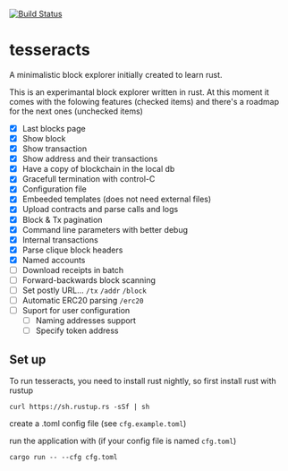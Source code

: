 [![Build Status](https://travis-ci.org/adriamb/tesseracts.svg?branch=master)](https://travis-ci.org/adriamb/tesseracts)

# tesseracts
A minimalistic block explorer initially created to learn rust.

This is an experimantal block explorer written in rust. At this moment it comes with the folowing features (checked items) and there's a roadmap for the next ones (unchecked items)

- [X] Last blocks page
- [X] Show block
- [X] Show transaction
- [X] Show address and their transactions
- [X] Have a copy of blockchain in the local db
- [X] Gracefull termination with control-C
- [X] Configuration file
- [X] Embeeded templates (does not need external files)
- [X] Upload contracts and parse calls and logs
- [X] Block & Tx pagination
- [X] Command line parameters with better debug 
- [X] Internal transactions
- [X] Parse clique block headers
- [X] Named accounts
- [ ] Download receipts in batch
- [ ] Forward-backwards block scanning 
- [ ] Set postly URL... `/tx` `/addr` `/block`
- [ ] Automatic ERC20 parsing `/erc20`
- [ ] Suport for user configuration
  - [ ] Naming addresses support
  - [ ] Specify token address

## Set up

To run tesseracts, you need to install rust nightly, so first install rust with rustup 

`curl https://sh.rustup.rs -sSf | sh` 

create a .toml config file (see `cfg.example.toml`)

run the application with (if your config file is named `cfg.toml`)

`cargo run -- --cfg cfg.toml`
